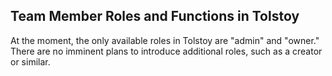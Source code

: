 ## Team Member Roles and Functions in Tolstoy

At the moment, the only available roles in Tolstoy are "admin" and "owner." There are no imminent plans to introduce additional roles, such as a creator or similar.